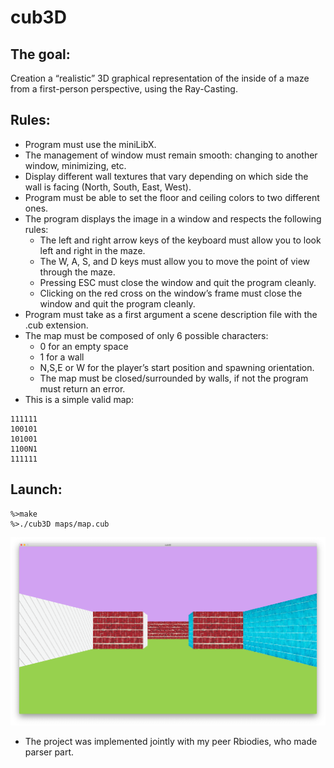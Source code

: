 # cub3D
## The goal: 
Creation a “realistic” 3D graphical representation of the inside of a maze from a first-person perspective, using the Ray-Casting.
## Rules:
* Program must use the miniLibX.
* The management of window must remain smooth: changing to another window, minimizing, etc.
* Display different wall textures that vary depending on which side the wall is facing (North, South, East, West).
* Program must be able to set the floor and ceiling colors to two different ones.
* The program displays the image in a window and respects the following rules:
    * The left and right arrow keys of the keyboard must allow you to look left and right in the maze.
    * The W, A, S, and D keys must allow you to move the point of view through the maze.
    * Pressing ESC must close the window and quit the program cleanly.
    * Clicking on the red cross on the window’s frame must close the window and quit the program cleanly.
* Program must take as a first argument a scene description file with the .cub extension.
* The map must be composed of only 6 possible characters: 
    * 0 for an empty space
    * 1 for a wall
    * N,S,E or W for the player’s start position and spawning orientation.
    * The map must be closed/surrounded by walls, if not the program must return an error.
* This is a simple valid map:
```
111111
100101
101001
1100N1
111111
```
## Launch:
```
%>make
%>./cub3D maps/map.cub
```

![screen](https://github.com/Marina-28/cub3d/blob/main/textures/screen.png)

* The project was implemented jointly with my peer Rbiodies, who made parser part.
